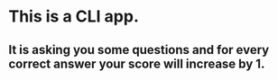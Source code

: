 # This is a CLI app.

## It is asking you some questions and for every correct answer your score will increase by 1.
